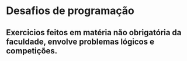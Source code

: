 # Desafios de programação 

## Exercicios feitos em matéria não obrigatória da faculdade, envolve problemas lógicos e competições.
